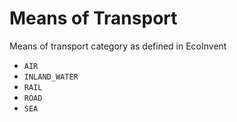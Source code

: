 # Means of Transport

Means of transport category as defined in EcoInvent

- `AIR`
- `INLAND_WATER`
- `RAIL`
- `ROAD`
- `SEA`
